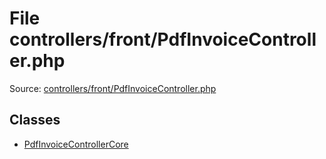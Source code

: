 File controllers/front/PdfInvoiceController.php
=========
Source: [controllers/front/PdfInvoiceController.php](https://github.com/PrestaShop/PrestaShop/blob/1.6.1.1/controllers/front/PdfInvoiceController.php)


Classes
-------

* [PdfInvoiceControllerCore](class.PdfInvoiceControllerCore)

